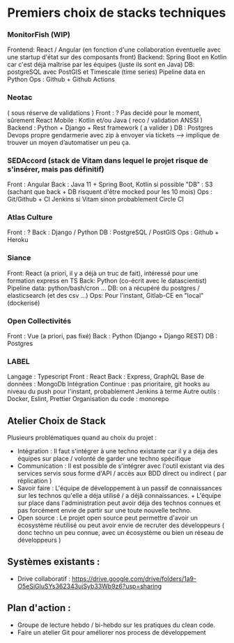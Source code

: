 # Premiers choix de stacks techniques

### MonitorFish (WIP) 
Frontend: React / Angular (en fonction d'une collaboration éventuelle avec une startup d'état sur des composants front)
Backend: Spring Boot en Kotlin car c'est déjà maîtrise par les équipes (juste ils sont en Java) 
DB: postgreSQL avec PostGIS et Timescale (time series)
Pipeline data en Python 
Ops : Github + Github Actions

### Neotac 
( sous réserve de validations )
Front : ? Pas decidé pour le moment, sûrement React 
Mobile : Kotlin et/ou Java ( reco / validation ANSSI )
Backend : Python + Django + Rest framework ( a valider )
DB : Postgres 
Devops propre gendarmerie avec zip à envoyer via tickets —> implique de trouver un moyen d’automatiser un peu ça.

### SEDAccord (stack de Vitam dans lequel le projet risque de s'insérer, mais pas définitif)
Front : Angular
Back : Java 11 + Spring Boot, Kotlin si possible
"DB" : S3
(sachant que back + DB risquent d'être mocked pour les 10 mois)
Ops : Git/Github + CI Jenkins si Vitam sinon probablement Circle CI

### Atlas Culture
Front : ?
Back : Django / Python
DB : PostgreSQL / PostGIS
Ops : Github + Heroku

### Siance
Front: React (a priori, il y a déjà un truc de fait), intéressé pour une formation express en TS
Back: Python (co-écrit avec le datascientist)
Pipeline data: python/bash/cron ... 
DB: on a récupéré du postgres / elasticsearch (et des csv ...)
Ops: Pour l'instant, Gitlab-CE en "local" (dockerisé)

### Open Collectivités
Front : Vue (a priori, pas fixé)
Back : Python (Django + Django REST)
DB : Postgres

### LABEL
Langage : Typescript
Front : React
Back : Express, GraphQL
Base de données : MongoDb
Intégration Continue : pas prioritaire, git hooks au niveau du push pour l'instant, probablement Jenkins à terme
Autre outils : Docker, Eslint, Prettier
Organisation du code : monorepo



## Atelier Choix de Stack
Plusieurs problématiques quand au choix du projet : 

* Intégration : Il faut s'intégrer à une techno existante car il y a déja des équipes sur place / volonté de garder une techno spécifique
* Communication : Il est possible de s'intégrer avec l'outil existant via des services servis sous forme d'API / accès aux BDD direct ou indirect ( par réplication ) 
* Savoir faire : L'équipe de développement à un passif de connaissances sur les technos qu'elle a déja utilisé / a déjà connaissances. + L'équipe sur place dans l'administration peut avoir déja des technos connues et pas forcément envie de partir sur une toute nouvelle techno.
* Open source : Le projet open source peut permettre d'avoir un écosystème réutilisé ou peut avoir envie de recruter des développeurs ( donc techno un peu connue, avec un écosystème ou bien un réseau de développeurs ) 


## Systèmes existants : 
 * Drive collaboratif : https://drive.google.com/drive/folders/1a9-O5eSiGluSYs362343ujSyb33Wb9z6?usp=sharing
    
 ## Plan d'action : 
 * Groupe de lecture hebdo / bi-hebdo sur les pratiques du clean code.
 * Faire un atelier Git pour améliorer nos process de développement